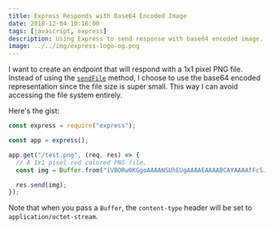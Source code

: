 ```yaml
---
title: Express Responds with Base64 Encoded Image
date: 2018-12-04 10:16:00
tags: [javascript, express]
description: Using Express to send response with base64 encoded image.
image: ../../img/express-logo-og.png
---
```

I want to create an endpoint that will respond with a 1x1 pixel PNG file. Instead of using the [`sendFile`](https://expressjs.com/en/4x/api.html#res.sendFile) method, I choose to use the base64 encoded representation since the file size is super small. This way I can avoid accessing the file system entirely.

Here's the gist:

```js
const express = require("express");

const app = express();

app.get("/test.png", (req, res) => {
  // A 1x1 pixel red colored PNG file.
  const img = Buffer.from("iVBORw0KGgoAAAANSUhEUgAAAAEAAAABCAYAAAAfFcSJAAAADUlEQVR42mP8z8DwHwAFBQIAX8jx0gAAAABJRU5ErkJggg==", "base64");

  res.send(img);
});
```

Note that when you pass a `Buffer`, the `content-type` header will be set to `application/octet-stream`.
